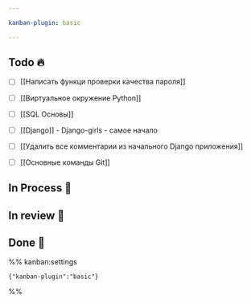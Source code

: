 ```yaml
---

kanban-plugin: basic

---
```


## Todo 🔥

- [ ] [[Написать функци проверки качества пароля]]
- [ ] [[Виртуальное окружение Python]]
- [ ] [[SQL Основы]]
- [ ] [[Django]] - Django-girls - самое начало
- [ ] [[Удалить все комментарии из начального Django приложения]]
- [ ] [[Основные команды Git]]


## In Process 🍉



## In review 🥇



## Done 🤽





%% kanban:settings
```
{"kanban-plugin":"basic"}
```
%%